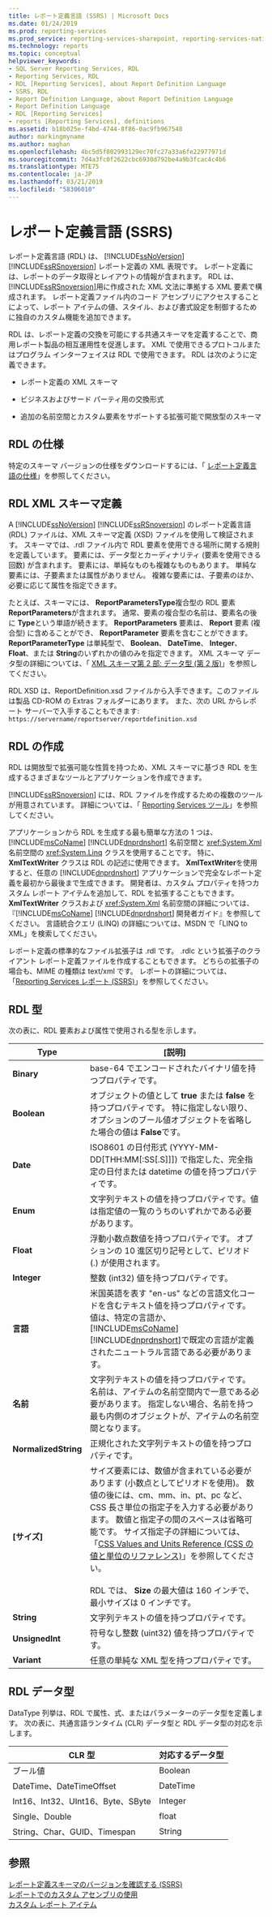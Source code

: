 ```yaml
---
title: レポート定義言語 (SSRS) | Microsoft Docs
ms.date: 01/24/2019
ms.prod: reporting-services
ms.prod_service: reporting-services-sharepoint, reporting-services-native
ms.technology: reports
ms.topic: conceptual
helpviewer_keywords:
- SQL Server Reporting Services, RDL
- Reporting Services, RDL
- RDL [Reporting Services], about Report Definition Language
- SSRS, RDL
- Report Definition Language, about Report Definition Language
- Report Definition Language
- RDL [Reporting Services]
- reports [Reporting Services], definitions
ms.assetid: b18b025e-f4bd-4744-8f86-0ac9fb967548
author: markingmyname
ms.author: maghan
ms.openlocfilehash: 4bc5d5f802993129ec70fc27a33a6fe22977971d
ms.sourcegitcommit: 7d4a3fc0f2622cbc6930d792be4a9b3fcac4c4b6
ms.translationtype: MTE75
ms.contentlocale: ja-JP
ms.lasthandoff: 03/21/2019
ms.locfileid: "58306010"
---
```

# <a name="report-definition-language-ssrs"></a>レポート定義言語 (SSRS)
  レポート定義言語 (RDL) は、 [!INCLUDE[ssNoVersion](../../includes/ssnoversion-md.md)] [!INCLUDE[ssRSnoversion](../../includes/ssrsnoversion-md.md)] レポート定義の XML 表現です。 レポート定義には、レポートのデータ取得とレイアウトの情報が含まれます。 RDL は、 [!INCLUDE[ssRSnoversion](../../includes/ssrsnoversion-md.md)]用に作成された XML 文法に準拠する XML 要素で構成されます。 レポート定義ファイル内のコード アセンブリにアクセスすることによって、レポート アイテムの値、スタイル、および書式設定を制御するために独自のカスタム機能を追加できます。  
  
 RDL は、レポート定義の交換を可能にする共通スキーマを定義することで、商用レポート製品の相互運用性を促進します。 XML で使用できるプロトコルまたはプログラム インターフェイスは RDL で使用できます。 RDL は次のように定義できます。  
  
-   レポート定義の XML スキーマ  
  
-   ビジネスおよびサード パーティ用の交換形式  
  
-   追加の名前空間とカスタム要素をサポートする拡張可能で開放型のスキーマ  
  
##  <a name="bkmk_RDL_Specifications"></a> RDL の仕様  
 特定のスキーマ バージョンの仕様をダウンロードするには、「 [レポート定義言語の仕様](https://go.microsoft.com/fwlink/?linkid=116865)」を参照してください。  
  
##  <a name="bkmk_RDL_XML_Schema_Definition"></a> RDL XML スキーマ定義  
 A [!INCLUDE[ssNoVersion](../../includes/ssnoversion-md.md)] [!INCLUDE[ssRSnoversion](../../includes/ssrsnoversion-md.md)] のレポート定義言語 (RDL) ファイルは、XML スキーマ定義 (XSD) ファイルを使用して検証されます。 スキーマでは、.rdl ファイル内で RDL 要素を使用できる場所に関する規則を定義しています。 要素には、データ型とカーディナリティ (要素を使用できる回数) が含まれます。 要素には、単純なものも複雑なものもあります。 単純な要素には、子要素または属性がありません。 複雑な要素には、子要素のほか、必要に応じて属性を指定できます。  
  
 たとえば、スキーマには、 **ReportParametersType**複合型の RDL 要素 **ReportParameters**が含まれます。 通常、要素の複合型の名前は、要素名の後に **Type**という単語が続きます。 **ReportParameters** 要素は、 **Report** 要素 (複合型) に含めることができ、 **ReportParameter** 要素を含むことができます。 **ReportParameterType** は単純型で、 **Boolean**、 **DateTime**、 **Integer**、 **Float**、または **String**のいずれかの値のみを指定できます。 XML スキーマ データ型の詳細については、「 [XML スキーマ第 2 部: データ型 (第 2 版)](https://go.microsoft.com/fwlink/?linkid=4871)」を参照してください。  
  
 RDL XSD は、ReportDefinition.xsd ファイルから入手できます。このファイルは製品 CD-ROM の Extras フォルダーにあります。 また、次の URL からレポート サーバーで入手することもできます: `https://servername/reportserver/reportdefinition.xsd`  
  
##  <a name="bkmk_Creating_RDL"></a> RDL の作成  
 RDL は開放型で拡張可能な性質を持つため、XML スキーマに基づき RDL を生成するさまざまなツールとアプリケーションを作成できます。  
  
 [!INCLUDE[ssRSnoversion](../../includes/ssrsnoversion-md.md)] には、RDL ファイルを作成するための複数のツールが用意されています。 詳細については、「 [Reporting Services ツール](../../reporting-services/tools/reporting-services-tools.md)」を参照してください。  
  
 アプリケーションから RDL を生成する最も簡単な方法の 1 つは、 [!INCLUDE[msCoName](../../includes/msconame-md.md)] [!INCLUDE[dnprdnshort](../../includes/dnprdnshort-md.md)] 名前空間と <xref:System.Xml> 名前空間の <xref:System.Linq> クラスを使用することです。 特に、 **XmlTextWriter** クラスは RDL の記述に使用できます。 **XmlTextWriter**を使用すると、任意の [!INCLUDE[dnprdnshort](../../includes/dnprdnshort-md.md)] アプリケーションで完全なレポート定義を最初から最後まで生成できます。 開発者は、カスタム プロパティを持つカスタム レポート アイテムを追加して、RDL を拡張することもできます。 **XmlTextWriter** クラスおよび <xref:System.Xml> 名前空間の詳細については、『[!INCLUDE[msCoName](../../includes/msconame-md.md)] [!INCLUDE[dnprdnshort](../../includes/dnprdnshort-md.md)] 開発者ガイド』を参照してください。 言語統合クエリ (LINQ) の詳細については、MSDN で「LINQ to XML」を検索してください。  
  
 レポート定義の標準的なファイル拡張子は .rdl です。 .rdlc という拡張子のクライアント レポート定義ファイルを作成することもできます。 どちらの拡張子の場合も、MIME の種類は text/xml です。 レポートの詳細については、「[Reporting Services レポート &#40;SSRS&#41;](../../reporting-services/reports/reporting-services-reports-ssrs.md)」を参照してください。  
  
##  <a name="bkmk_RDL_Types"></a> RDL 型  
 次の表に、RDL 要素および属性で使用される型を示します。  
  
|Type|[説明]|  
|----------|-----------------|  
|**Binary**|base-64 でエンコードされたバイナリ値を持つプロパティです。|  
|**Boolean**|オブジェクトの値として **true** または **false** を持つプロパティです。 特に指定しない限り、オプションのブール値オブジェクトを省略した場合の値は **False**です。|  
|**Date**|ISO8601 の日付形式 (YYYY-MM-DD[THH:MM[:SS[.S]]]) で指定した、完全指定の日付または datetime の値を持つプロパティです。|  
|**Enum**|文字列テキストの値を持つプロパティです。値は指定値の一覧のうちのいずれかである必要があります。|  
|**Float**|浮動小数点数値を持つプロパティです。 オプションの 10 進区切り記号として、ピリオド (.) が使用されます。|  
|**Integer**|整数 (int32) 値を持つプロパティです。|  
|**言語**|米国英語を表す "en-us" などの言語文化コードを含むテキスト値を持つプロパティです。 値は、特定の言語か、 [!INCLUDE[msCoName](../../includes/msconame-md.md)] [!INCLUDE[dnprdnshort](../../includes/dnprdnshort-md.md)]で既定の言語が定義されたニュートラル言語である必要があります。|  
|**名前**|文字列テキストの値を持つプロパティです。 名前は、アイテムの名前空間内で一意である必要があります。 指定しない場合、名前を持つ最も内側のオブジェクトが、アイテムの名前空間となります。|  
|**NormalizedString**|正規化された文字列テキストの値を持つプロパティです。|  
|**[サイズ]**|サイズ要素には、数値が含まれている必要があります (小数点としてピリオドを使用)。 数値の後には、cm、mm、in、pt、pc など、CSS 長さ単位の指定子を入力する必要があります。 数値と指定子の間のスペースは省略可能です。 サイズ指定子の詳細については、「[CSS Values and Units Reference (CSS の値と単位のリファレンス)](/previous-versions//ms537660(v=vs.85))」を参照してください。<br /><br /> RDL では、 **Size** の最大値は 160 インチで、 最小サイズは 0 インチです。|  
|**String**|文字列テキストの値を持つプロパティです。|  
|**UnsignedInt**|符号なし整数 (uint32) 値を持つプロパティです。|  
|**Variant**|任意の単純な XML 型を持つプロパティです。|  
  
##  <a name="bkmk_RDL_Data_Types"></a> RDL データ型  
 DataType 列挙は、RDL で属性、式、またはパラメーターのデータ型を定義します。 次の表に、共通言語ランタイム (CLR) データ型と RDL データ型の対応を示します。  
  
|**CLR 型**|**対応するデータ型**|  
|-----------------------|---------------------------------|  
|ブール値|Boolean|  
|DateTime、DateTimeOffset|DateTime|  
|Int16、Int32、UInt16、Byte、SByte|Integer|  
|Single、Double|float|  
|String、Char、GUID、Timespan|String|  
  
## <a name="see-also"></a>参照  
 [レポート定義スキーマのバージョンを確認する &#40;SSRS&#41;](../../reporting-services/reports/find-the-report-definition-schema-version-ssrs.md)   
 [レポートでのカスタム アセンブリの使用](../../reporting-services/custom-assemblies/using-custom-assemblies-with-reports.md)   
 [カスタム レポート アイテム](../../reporting-services/custom-report-items/custom-report-items.md)  
  
  
